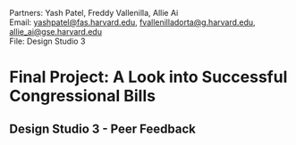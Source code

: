 Partners: Yash Patel, Freddy Vallenilla, Allie Ai <br>
Email: yashpatel@fas.harvard.edu, fvallenilladorta@g.harvard.edu, allie_ai@gse.harvard.edu <br>
File: Design Studio 3

Final Project: A Look into Successful Congressional Bills
=========================================================

Design Studio 3 - Peer Feedback
-------------------------------

